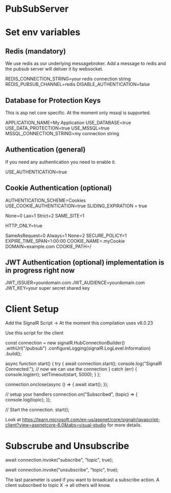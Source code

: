 # PubSubServer

# Set env variables

## Redis (mandatory)

We use redis as our underlying messagebroker. Add a message to redis and the pubsub server will deliver it by websocket.

REDIS_CONNECTION_STRING=your redis connection string
REDIS_PUBSUB_CHANNEL=redis
DISABLE_AUTHENTICATION=false

## Database for Protection Keys

This is asp net core specific. At the moment only mssql is supported.

APPLICATION_NAME=My Application
USE_DATABASE=true
USE_DATA_PROTECTION=true
USE_MSSQL=true
MSSQL_CONNECTION_STRING=my connection string

## Authentication (general)

If you need any authentication you need to enable it.

USE_AUTHENTICATION=true

## Cookie Authentication (optional)

AUTHENTICATION_SCHEME=Cookies
USE_COOKIE_AUTHENTICATION=true
SLIDING_EXPIRATION = true

None=0 Lax=1 Strict=2
SAME_SITE=1 

HTTP_ONLY=true

SameAsRequest=0 Always=1 None=2
SECURE_POLICY=1
EXPIRE_TIME_SPAN=1:00:00
COOKIE_NAME=.myCookie
DOMAIN=example.com
COOKIE_PATH=/


## JWT Authentication (optional) implementation is in progress right now

JWT_ISSUER=yourdomain.com
JWT_AUDIENCE=yourdomain.com
JWT_KEY=your super secret shared key

# Client Setup

Add the SignalR Script -> At the moment this compilation uses v6.0.23
<script src="https://cdnjs.cloudflare.com/ajax/libs/microsoft-signalr/6.0.23/signalr.min.js"></script>

Use this script for the client

const connection = new signalR.HubConnectionBuilder()
    .withUrl("/pubsub")
    .configureLogging(signalR.LogLevel.Information)
    .build();

async function start() {
    try {
        await connection.start();
        console.log("SignalR Connected.");
        // now we can use the connection
    } catch (err) {
        console.log(err);
        setTimeout(start, 5000);
    }
};

connection.onclose(async () => {
    await start();
});

// setup your handlers
connection.on("Subscribed", (topic) => {
    console.log(topic);
});

// Start the connection.
start();

Look at https://learn.microsoft.com/en-us/aspnet/core/signalr/javascript-client?view=aspnetcore-6.0&tabs=visual-studio for more details.

# Subscrube and Unsubscribe

await connection.invoke("subscribe", "topic", true);

await connection.invoke("unsubscribe", "topic", true);

The last parameter is used if you want to broadcast a subscribe action. A client subscribed to topic X -> all others will know.
